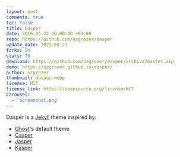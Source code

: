 ```yaml
---
layout: post
comments: true
toc: false
title: Dasper
date: 2016-05-22 20:00:00 +01:00
repo: https://github.com/ozgrozer/dasper
update_date: 2023-08-21
forks: 54
stars: 78
download: https://github.com/ozgrozer/dasper/archive/master.zip
demo: https://ozgrozer.github.io/dasper/
author: ozgrozer
thumbnail: dasper.webp
license: MIT
license_link: https://opensource.org/license/MIT
carousel:
  - 'screenshot.png'
---
```


Dasper is a [Jekyll](https://jekyllrb.com/) theme inspired by:

* [Ghost](https://ghost.org/)'s default theme
* [Casper](https://demo.ghost.io/)
* [Jasper](https://jekyllt.github.io/jasper/)
* [Kasper](https://rosario.io/)
